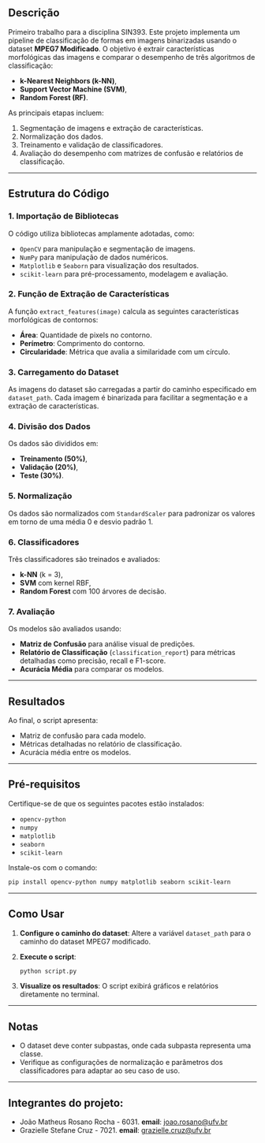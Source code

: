 ## Descrição
Primeiro trabalho para a disciplina SIN393. Este projeto implementa um pipeline de classificação de formas em imagens binarizadas usando o dataset **MPEG7 Modificado**. O objetivo é extrair características morfológicas das imagens e comparar o desempenho de três algoritmos de classificação: 
- **k-Nearest Neighbors (k-NN)**,
- **Support Vector Machine (SVM)**,
- **Random Forest (RF)**.

As principais etapas incluem:
1. Segmentação de imagens e extração de características.
2. Normalização dos dados.
3. Treinamento e validação de classificadores.
4. Avaliação do desempenho com matrizes de confusão e relatórios de classificação.

---

## Estrutura do Código
### 1. **Importação de Bibliotecas**
O código utiliza bibliotecas amplamente adotadas, como:
- `OpenCV` para manipulação e segmentação de imagens.
- `NumPy` para manipulação de dados numéricos.
- `Matplotlib` e `Seaborn` para visualização dos resultados.
- `scikit-learn` para pré-processamento, modelagem e avaliação.

### 2. **Função de Extração de Características**
A função `extract_features(image)` calcula as seguintes características morfológicas de contornos:
- **Área**: Quantidade de pixels no contorno.
- **Perímetro**: Comprimento do contorno.
- **Circularidade**: Métrica que avalia a similaridade com um círculo.

### 3. **Carregamento do Dataset**
As imagens do dataset são carregadas a partir do caminho especificado em `dataset_path`. Cada imagem é binarizada para facilitar a segmentação e a extração de características.

### 4. **Divisão dos Dados**
Os dados são divididos em:
- **Treinamento (50%)**,
- **Validação (20%)**,
- **Teste (30%)**.

### 5. **Normalização**
Os dados são normalizados com `StandardScaler` para padronizar os valores em torno de uma média 0 e desvio padrão 1.

### 6. **Classificadores**
Três classificadores são treinados e avaliados:
- **k-NN** (k = 3),
- **SVM** com kernel RBF,
- **Random Forest** com 100 árvores de decisão.

### 7. **Avaliação**
Os modelos são avaliados usando:
- **Matriz de Confusão** para análise visual de predições.
- **Relatório de Classificação** (`classification_report`) para métricas detalhadas como precisão, recall e F1-score.
- **Acurácia Média** para comparar os modelos.

---

## Resultados
Ao final, o script apresenta:
- Matriz de confusão para cada modelo.
- Métricas detalhadas no relatório de classificação.
- Acurácia média entre os modelos.

---

## Pré-requisitos
Certifique-se de que os seguintes pacotes estão instalados:
- `opencv-python`
- `numpy`
- `matplotlib`
- `seaborn`
- `scikit-learn`

Instale-os com o comando:
```bash
pip install opencv-python numpy matplotlib seaborn scikit-learn
```

---

## Como Usar
1. **Configure o caminho do dataset**:
   Altere a variável `dataset_path` para o caminho do dataset MPEG7 modificado.

2. **Execute o script**:
   ```bash
   python script.py
   ```

3. **Visualize os resultados**:
   O script exibirá gráficos e relatórios diretamente no terminal.

---

## Notas
- O dataset deve conter subpastas, onde cada subpasta representa uma classe.
- Verifique as configurações de normalização e parâmetros dos classificadores para adaptar ao seu caso de uso.

---

## Integrantes do projeto:
- João Matheus Rosano Rocha - 6031. **email**: joao.rosano@ufv.br
- Grazielle Stefane Cruz - 7021. **email**: grazielle.cruz@ufv.br

